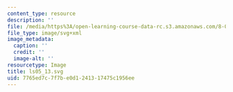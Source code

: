 ```yaml
---
content_type: resource
description: ''
file: /media/https%3A/open-learning-course-data-rc.s3.amazonaws.com/8-01sc-classical-mechanics-fall-2016/7765ed7c7f7be0d1241317475c1956ee_ls05_13.svg
file_type: image/svg+xml
image_metadata:
  caption: ''
  credit: ''
  image-alt: ''
resourcetype: Image
title: ls05_13.svg
uid: 7765ed7c-7f7b-e0d1-2413-17475c1956ee
---
```

